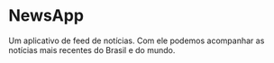 # NewsApp
Um aplicativo de feed de notícias. Com ele podemos acompanhar as notícias mais recentes do Brasil e do mundo.
